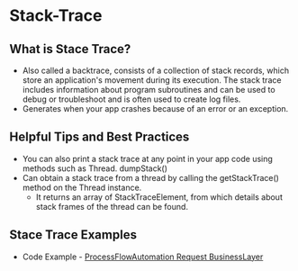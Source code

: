# Stack-Trace

## What is Stace Trace?
* Also called a backtrace, consists of a collection of stack records, which store an application's movement during its execution. The stack trace includes information about program subroutines and can be used to debug or troubleshoot and is often used to create log files.
* Generates when your app crashes because of an error or an exception.

## Helpful Tips and Best Practices
* You can also print a stack trace at any point in your app code using methods such as Thread. dumpStack() 
* Can obtain a stack trace from a thread by calling the getStackTrace() method on the Thread instance. 
    * It returns an array of StackTraceElement, from which details about stack frames of the thread can be found.


## Stace Trace Examples
* Code Example - [ProcessFlowAutomation Request BusinessLayer](https://git.rockfin.com/Servicing/process-flow-automation-api/blob/main/ProcessFlowAutomationApi.BusinessLayer/RequestBusinessLayer.cs#L12)

